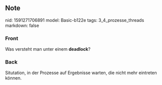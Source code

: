 ## Note
nid: 1591271706891
model: Basic-b122e
tags: 3_4_prozesse_threads
markdown: false

### Front
Was versteht man unter einem <b>deadlock</b>?

### Back
Situtation, in der Prozesse auf Ergebnisse warten, die nicht mehr eintreten können.

